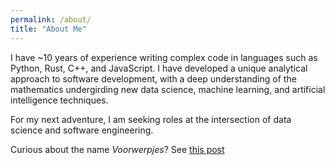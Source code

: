 ```yaml
---
permalink: /about/
title: "About Me"
---
```


I have ~10 years of experience writing complex code in languages such as Python,
Rust, C++, and JavaScript. I have developed a unique analytical approach to
software development, with a deep understanding of the mathematics undergirding
new data science, machine learning, and artificial intelligence techniques.

For my next adventure, I am seeking roles at the intersection of data science
and software engineering.

Curious about the name *Voorwerpjes*? See [this post](/blog/hello-there)
